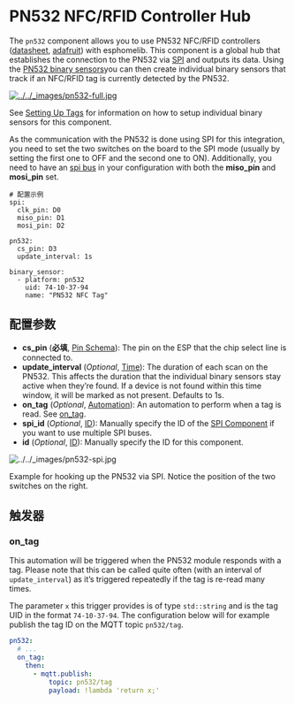 # PN532 NFC/RFID Controller Hub

The `pn532` component allows you to use PN532 NFC/RFID controllers ([datasheet](https://cdn-shop.adafruit.com/datasheets/pn532ds.pdf), [adafruit](https://www.adafruit.com/product/364)) with esphomelib. This component is a global hub that establishes the connection to the PN532 via [SPI](https://esphomelib.com/esphomeyaml/components/spi.html#spi) and outputs its data. Using the [PN532 binary sensors](https://esphomelib.com/esphomeyaml/components/binary_sensor/pn532.html)you can then create individual binary sensors that track if an NFC/RFID tag is currently detected by the PN532.

[![../../_images/pn532-full.jpg](https://esphomelib.com/_images/pn532-full.jpg)](https://esphomelib.com/_images/pn532-full.jpg)

See [Setting Up Tags](https://esphomelib.com/esphomeyaml/components/binary_sensor/pn532.html#pn532-setting-up-tags) for information on how to setup individual binary sensors for this component.

As the communication with the PN532 is done using SPI for this integration, you need to set the two switches on the board to the SPI mode (usually by setting the first one to OFF and the second one to ON). Additionally, you need to have an [spi bus](https://esphomelib.com/esphomeyaml/components/spi.html#spi) in your configuration with both the **miso_pin** and **mosi_pin** set.

```
# 配置示例
spi:
  clk_pin: D0
  miso_pin: D1
  mosi_pin: D2

pn532:
  cs_pin: D3
  update_interval: 1s

binary_sensor:
  - platform: pn532
    uid: 74-10-37-94
    name: "PN532 NFC Tag"
```

## 配置参数

- **cs_pin** (**必填**, [Pin Schema](https://esphomelib.com/esphomeyaml/guides/configuration-types.html#config-pin-schema)): The pin on the ESP that the chip select line is connected to.
- **update_interval** (*Optional*, [Time](https://esphomelib.com/esphomeyaml/guides/configuration-types.html#config-time)): The duration of each scan on the PN532. This affects the duration that the individual binary sensors stay active when they’re found. If a device is not found within this time window, it will be marked as not present. Defaults to 1s.
- **on_tag** (*Optional*, [Automation](https://esphomelib.com/esphomeyaml/guides/automations.html#automation)): An automation to perform when a tag is read. See [on_tag](https://esphomelib.com/esphomeyaml/components/pn532.html#pn532-on-tag).
- **spi_id** (*Optional*, [ID](mqtt/guides/configuration-types#id)): Manually specify the ID of the [SPI Component](https://esphomelib.com/esphomeyaml/components/spi.html#spi) if you want to use multiple SPI buses.
- **id** (*Optional*, [ID](mqtt/guides/configuration-types#id)): Manually specify the ID for this component.

![../../_images/pn532-spi.jpg](https://esphomelib.com/_images/pn532-spi.jpg)

Example for hooking up the PN532 via SPI. Notice the position of the two switches on the right.

## 触发器

### on_tag

This automation will be triggered when the PN532 module responds with a tag. Please note that this can be called quite often (with an interval of `update_interval`) as it’s triggered repeatedly if the tag is re-read many times.

The parameter `x` this trigger provides is of type `std::string` and is the tag UID in the format `74-10-37-94`. The configuration below will for example publish the tag ID on the MQTT topic `pn532/tag`.

```yaml
pn532:
  # ...
  on_tag:
    then:
      - mqtt.publish:
          topic: pn532/tag
          payload: !lambda 'return x;'
```

